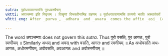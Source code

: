 ```yaml
---
sutra: पूर्वाधरावराणामसि पुरधवश्चैषाम्
vRtti: अपञ्चम्या इति निवृत्तम् । तिसॄणां विभक्तीनामिह ग्रहणम् ॥ पूर्वाधरावराणामसि प्रत्ययो भवति अस्तातेरर्थे । तत्सन्नियोगेन चैषां यथासंख्य पुर् अध् अव् इत्येते आदेशा भवन्ति ॥
vRtti_eng: After _purva_, _adhara_ and _avara_ comes the affix _asi_ (अस्) in the sense of _astati_ ; and _pur_, _adh_, and _av_ are their respective substitutes before this affix.

---
```

The word अपञ्चम्याः does not govern this _sutra_. Thus पुरो वसति, पुर आगतः, पुरो रमणीयम् ॥   Similarly अधस् and अवस् with वसति, आगतः and रमणीयम् ॥ As अधोवसति अध-आगतः, अधोरमणीयम्, अवोवसति, अवआगतः and अवोरमणीयम् ॥